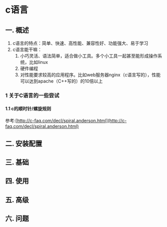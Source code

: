 # c语言
## 一. 概述
1. c语言的特点：简单、快速、高性能、兼容性好、功能强大、易于学习
2. c语言能干嘛：
    1. 小巧灵活、语法简单，适合做小工具。多个小工具一起甚至能形成操作系统，比如linux
    2. 硬件编程
    3. 对性能要求较高的应用程序。比如web服务器nginx（c语言写的），性能可以达到apache（C++写的）的10倍以上
### 1 关于C语言的一些尝试
#### 1.1 c的顺时针/螺旋规则
参考:[http://c-faq.com/decl/spiral.anderson.html](http://c-faq.com/decl/spiral.anderson.html)
## 二. 安装配置
## 三. 基础
## 四. 使用
## 五. 高级
## 六. 问题